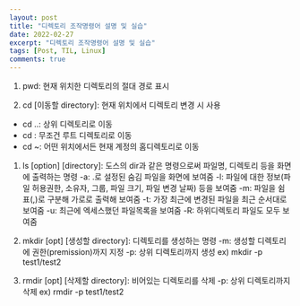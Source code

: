```yaml
---
layout: post
title: "디렉토리 조작명령어 설명 및 실습"
date: 2022-02-27
excerpt: "디렉토리 조작명령어 설명 및 실습"
tags: [Post, TIL, Linux]
comments: true
---
```


1. pwd: 현재 위치한 디렉토리의 절대 경로 표시

1. cd [이동할 directory]: 현재 위치에서 디렉토리 변경 시 사용
- cd ..: 상위 디렉토리로 이동
- cd \: 무조건 루트 디렉토리로 이동
- cd ~: 어떤 위치에서든 현재 계정의 홈디렉토리로 이동

1. ls [option] [directory]: 도스의  dir과 같은 명령으로써 파일명, 디렉토리 등을 화면에 출력하는 명령
-a: .로 설정된 숨김 파일을 화면에 보여줌
-l: 파일에 대한 정보(파일 허용권한, 소유자, 그룹, 파일 크기, 파일 변경 날짜) 등을 보여줌
-m: 파일을 쉼표(,)로 구분해 가로로 출력해 보여줌
-t: 가장 최근에 변경된 파일을 최근 순서대로 보여줌
-u: 최근에 엑세스했던 파일목록을 보여줌
-R: 하위디렉토리 파일도 모두 보여줌

1. mkdir [opt] [생성할 directory]: 디렉토리를 생성하는 명령
-m: 생성할 디렉토리에 권한(premission)까지 지정
-p: 상위 디렉토리까지 생성
ex) mkdir -p test1/test2

1. rmdir [opt] [삭제할 directory]: 비어있는 디렉토리를 삭제
-p: 상위 디렉토리까지 삭제
ex) rmdir -p test1/test2